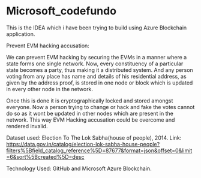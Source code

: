 # Microsoft_codefundo

This is the IDEA which i have been trying to build using Azure Blockchain application. 

Prevent EVM hacking accusation:

We can  prevent EVM hacking by securing the EVMs in a manner where a state forms one single network. Now, every constituency of a particular state becomes a party, thus making it a distributed system. And any person voting from any place has name and details of his residential address, as given by the address proof, is stored in one node or block which is updated in every other node in the network. 

Once this is done it is cryptographically locked and stored amongst everyone. Now a person trying to change or hack and fake the votes cannot do so as it wont be updated in other nodes which are present in the network. This way EVM Hacking accusation could be overcome and rendered invalid.

Dataset used: Election To The Lok Sabha(house of people), 2014.
Link: https://data.gov.in/catalog/election-lok-sabha-house-people?filters%5Bfield_catalog_reference%5D=87677&format=json&offset=0&limit=6&sort%5Bcreated%5D=desc

Technology Used: GitHub and Microsoft Azure Blockchain. 
